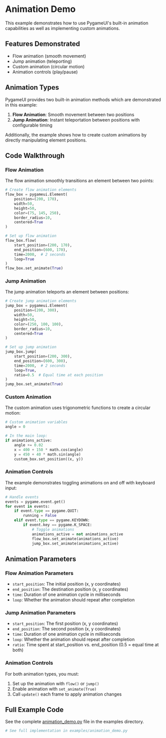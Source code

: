 # Animation Demo

This example demonstrates how to use PygameUI's built-in animation capabilities as well as implementing custom animations.

## Features Demonstrated

- Flow animation (smooth movement)
- Jump animation (teleporting)
- Custom animation (circular motion)
- Animation controls (play/pause)

## Animation Types

PygameUI provides two built-in animation methods which are demonstrated in this example:

1. **Flow Animation**: Smooth movement between two positions
2. **Jump Animation**: Instant teleportation between positions with configurable timing

Additionally, the example shows how to create custom animations by directly manipulating element positions.

## Code Walkthrough

### Flow Animation

The flow animation smoothly transitions an element between two points:

```python
# Create flow animation elements
flow_box = pygameui.Element(
    position=(200, 170),
    width=50,
    height=50,
    color=(75, 145, 250),
    border_radius=10,
    centered=True
)

# Set up flow animation
flow_box.flow(
    start_position=(200, 170),
    end_position=(600, 170),
    time=2000,  # 2 seconds
    loop=True
)
flow_box.set_animate(True)
```

### Jump Animation

The jump animation teleports an element between positions:

```python
# Create jump animation elements
jump_box = pygameui.Element(
    position=(200, 300),
    width=50,
    height=50,
    color=(250, 100, 100),
    border_radius=10,
    centered=True
)

# Set up jump animation
jump_box.jump(
    start_position=(200, 300),
    end_position=(600, 300),
    time=2000,  # 2 seconds
    loop=True,
    ratio=0.5  # Equal time at each position
)
jump_box.set_animate(True)
```

### Custom Animation

The custom animation uses trigonometric functions to create a circular motion:

```python
# Custom animation variables
angle = 0

# In the main loop:
if animations_active:
    angle += 0.02
    x = 400 + 150 * math.cos(angle)
    y = 450 + 40 * math.sin(angle)
    custom_box.set_position((x, y))
```

### Animation Controls

The example demonstrates toggling animations on and off with keyboard input:

```python
# Handle events
events = pygame.event.get()
for event in events:
    if event.type == pygame.QUIT:
        running = False
    elif event.type == pygame.KEYDOWN:
        if event.key == pygame.K_SPACE:
            # Toggle animations
            animations_active = not animations_active
            flow_box.set_animate(animations_active)
            jump_box.set_animate(animations_active)
```

## Animation Parameters

### Flow Animation Parameters

- `start_position`: The initial position (x, y coordinates)
- `end_position`: The destination position (x, y coordinates)
- `time`: Duration of one animation cycle in milliseconds
- `loop`: Whether the animation should repeat after completion

### Jump Animation Parameters

- `start_position`: The first position (x, y coordinates)
- `end_position`: The second position (x, y coordinates)
- `time`: Duration of one animation cycle in milliseconds
- `loop`: Whether the animation should repeat after completion
- `ratio`: Time spent at start_position vs. end_position (0.5 = equal time at both)

### Animation Controls

For both animation types, you must:
1. Set up the animation with `flow()` or `jump()`
2. Enable animation with `set_animate(True)`
3. Call `update()` each frame to apply animation changes

## Full Example Code

See the complete [animation_demo.py](https://github.com/trymbf/pygameui/blob/main/examples/animation_demo.py) file in the examples directory.

```python
# See full implementation in examples/animation_demo.py
```